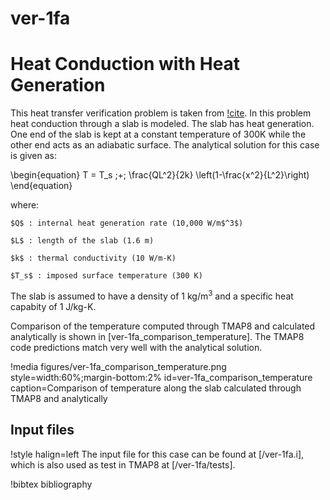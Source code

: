 # ver-1fa

# Heat Conduction with Heat Generation

This heat transfer verification problem is taken from [!cite](longhurst1992verification). In this problem heat conduction through a slab is modeled. The slab has heat generation. One end of the slab is kept at a constant temperature of 300K while the other end acts as an adiabatic surface. The analytical solution for this case is given as:

\begin{equation}
T = T_s \;+\; \frac{QL^2}{2k} \left(1-\frac{x^2}{L^2}\right)
\end{equation}

where:

    $Q$ : internal heat generation rate (10,000 W/m$^3$)

    $L$ : length of the slab (1.6 m)

    $k$ : thermal conductivity (10 W/m-K)

    $T_s$ : imposed surface temperature (300 K)


The slab is assumed to have a density of 1 kg/m$^3$ and a specific heat capabity of 1 J/kg-K.

Comparison of the temperature computed through TMAP8 and calculated analytically is shown in
[ver-1fa_comparison_temperature]. The TMAP8 code predictions match very well with
the analytical solution.

!media figures/ver-1fa_comparison_temperature.png
    style=width:60%;margin-bottom:2%
    id=ver-1fa_comparison_temperature
    caption=Comparison of temperature along the slab calculated
     through TMAP8 and analytically

## Input files

!style halign=left
The input file for this case can be found at [/ver-1fa.i], which is also used as test in TMAP8 at [/ver-1fa/tests].

!bibtex bibliography
